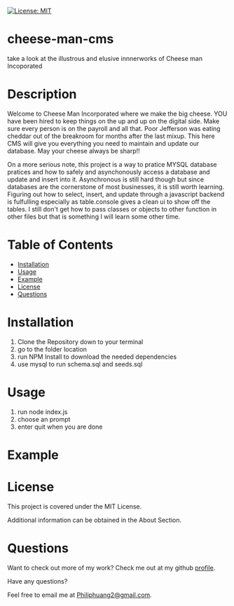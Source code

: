 [![License: MIT](https://img.shields.io/badge/License-MIT-yellow.svg)](https://opensource.org/licenses/MIT)
# cheese-man-cms
take a look at the illustrous and elusive innnerworks of Cheese man Incoporated

# Description

Welcome to Cheese Man Incorporated where we make the big cheese.  YOU have been hired to keep things on the up and up on the digital side.  Make sure every person is on the payroll and all that.  Poor Jefferson was eating cheddar out of the breakroom for months after the last mixup.  This here CMS will give you everything you need to maintain and update our database.  May your cheese always be sharp!!

On a more serious note, this project is a way to pratice MYSQL database pratices and how to safely and asynchonously access a database and update and insert into it.  Asynchronous is still hard though but since databases are the cornerstone of most businesses, it is still worth learning.  Figuring out how to select, insert, and update through a javascript backend is fulfulling especially as table.console gives a clean ui to show off the tables.  I still don't get how to pass classes or objects to other function in other files but that is something I will learn some other time.

# Table of Contents
  
- [Installation](#installation---)
- [Usage](#usage)
- [Example](#example)
- [License](#license)
- [Questions](#questions)

# Installation

1. Clone the Repository down to your terminal
2. go to the folder location
3. run NPM Install to download the needed dependencies
4. use mysql to run schema.sql and seeds.sql

# Usage

1. run node index.js
2. choose an prompt
3. enter quit when you are done

# Example 


# License

This project is covered under the MIT License.

Additional information can be obtained in the About Section.

# Questions
  
Want to check out more of my work?  Check me out at my github [profile](https://github.com/PhilipHuang2).
  
Have any questions?
  
Feel free to email me at Philiphuang2@gmail.com.